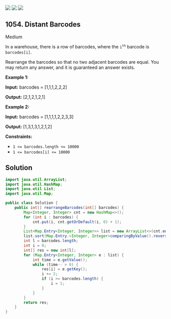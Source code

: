 [![](https://img.shields.io/github/stars/javadev/LeetCode-in-Java?label=Stars&style=flat-square)](https://github.com/javadev/LeetCode-in-Java)
[![](https://img.shields.io/github/forks/javadev/LeetCode-in-Java?label=Fork%20me%20on%20GitHub%20&style=flat-square)](https://github.com/javadev/LeetCode-in-Java/fork)
[![](https://img.shields.io/badge/-LeetCode%20in%20Kotlin-blue?style=flat-square)](https://github.com/javadev/LeetCode-in-Kotlin)

## 1054\. Distant Barcodes

Medium

In a warehouse, there is a row of barcodes, where the <code>i<sup>th</sup></code> barcode is `barcodes[i]`.

Rearrange the barcodes so that no two adjacent barcodes are equal. You may return any answer, and it is guaranteed an answer exists.

**Example 1:**

**Input:** barcodes = [1,1,1,2,2,2]

**Output:** [2,1,2,1,2,1]

**Example 2:**

**Input:** barcodes = [1,1,1,1,2,2,3,3]

**Output:** [1,3,1,3,1,2,1,2]

**Constraints:**

*   `1 <= barcodes.length <= 10000`
*   `1 <= barcodes[i] <= 10000`

## Solution

```java
import java.util.ArrayList;
import java.util.HashMap;
import java.util.List;
import java.util.Map;

public class Solution {
    public int[] rearrangeBarcodes(int[] barcodes) {
        Map<Integer, Integer> cnt = new HashMap<>();
        for (int i : barcodes) {
            cnt.put(i, cnt.getOrDefault(i, 0) + 1);
        }
        List<Map.Entry<Integer, Integer>> list = new ArrayList<>(cnt.entrySet());
        list.sort(Map.Entry.<Integer, Integer>comparingByValue().reversed());
        int l = barcodes.length;
        int i = 0;
        int[] res = new int[l];
        for (Map.Entry<Integer, Integer> e : list) {
            int time = e.getValue();
            while (time-- > 0) {
                res[i] = e.getKey();
                i += 2;
                if (i >= barcodes.length) {
                    i = 1;
                }
            }
        }
        return res;
    }
}
```